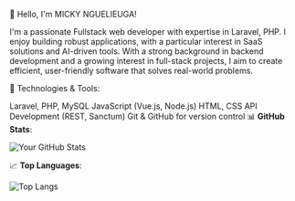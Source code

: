 👋 Hello, I'm MICKY NGUELIEUGA!

I'm a passionate Fullstack web developer with expertise in Laravel, PHP. I enjoy building robust applications, with a particular interest in SaaS solutions and AI-driven tools. With a strong background in backend development and a growing interest in full-stack projects, I aim to create efficient, user-friendly software that solves real-world problems.

🔧 Technologies & Tools:

Laravel, PHP, MySQL
JavaScript (Vue.js, Node.js)
HTML, CSS
API Development (REST, Sanctum)
Git & GitHub for version control
📊 **GitHub Stats**:

![Your GitHub Stats](https://github-readme-stats.vercel.app/api?username=MICKYLE237&show_icons=true&theme=radical)

📈 **Top Languages**:

![Top Langs](https://github-readme-stats.vercel.app/api/top-langs/?username=MICKYLE237&layout=compact&theme=radical)

